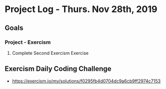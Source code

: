 # Project Log - Thurs. Nov 28th, 2019
## Goals
### Project - Exercism
1. Complete Second Exercism Exercise

## Exercism Daily Coding Challenge
* https://exercism.io/my/solutions/f0295fb4d0704dc9a6cb9ff2974c7153
